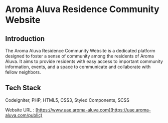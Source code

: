# Aroma Aluva Residence Community Website

## Introduction
The Aroma Aluva Residence Community Website is a dedicated platform designed to foster a sense of community among the residents of Aroma Aluva. It aims to provide residents with easy access to important community information, events, and a space to communicate and collaborate with fellow neighbors.

## Tech Stack
CodeIgniter, PHP, HTML5, CSS3, Styled Components, SCSS 

Website URL : [https://www.uae.aroma-aluva.com](https://uae.aroma-aluva.com/public)
